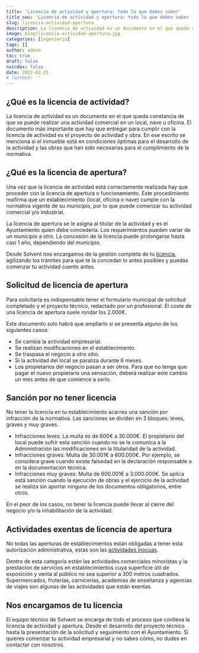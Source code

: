 ```yaml
---
title: 'Licencia de actividad y apertura: todo lo que debes saber'
title_seo: 'Licencia de actividad y apertura: todo lo que debes saber - Ingeniería Solvent'
slug: licencia-actividad-apertura
description: La licencia de actividad es un documento en el que queda constancia de que se puede realizar una actividad comercial en un local, nave u oficina.
image: blog/licencia-actividad-apertura.jpg
categories: [ingenieria]
tags: []
author: admin
toc: true
draft: false
noindex: false
date: 2022-02-25
# lastmod: ''
---
```

## ¿Qué es la licencia de actividad?

La licencia de actividad es un documento en el que queda constancia de que se puede realizar una actividad comercial en un local, nave u oficina. El documento más importante que hay que entregar para cumplir con la licencia de actividad es el proyecto de actividad y obra. En ese escrito se menciona si el inmueble está en condiciones óptimas para el desarrollo de la actividad y las obras que han sido necesarias para el cumplimiento de la normativa.

## ¿Qué es la licencia de apertura?

Una vez que la licencia de actividad está correctamente realizada hay que proceder con la licencia de apertura o funcionamiento. Este procedimiento reafirma que un establecimiento (local, oficina o nave) cumple con la normativa vigente de su municipio, por lo que puede comenzar su actividad comercial y/o industrial.

La licencia de apertura se le asigna al titular de la actividad y es el Ayuntamiento quien debe concederla. Los requerimientos pueden variar de un municipio a otro. La concesión de la licencia puede prolongarse hasta casi 1 año, dependiendo del municipio.

Desde Solvent nos encargamos de la gestión completa de tu [licencia](/ingenieria/), agilizando los trámites para que te la concedan lo antes posibles y puedas comenzar tu actividad cuento antes.

## Solicitud de licencia de apertura

Para solicitarla es indispensable tener el formulario municipal de solicitud completado y el proyecto técnico, redactado por un profesional. El coste de una licencia de apertura suele rondar los 2.000€.

Este documento solo habrá que ampliarlo si se presenta alguno de los siguientes casos:

- Se cambia la actividad empresarial.
- Se realizan modificaciones en el establecimiento.
- Se traspasa el negocio a otro sitio.
- Si la actividad del local se paraliza durante 6 meses.
- Los propietarios del negocio pasan a ser otros. Para que no tenga que pagar el nuevo propietario una sensación, deberá realizar este cambio un mes antes de que comience a serlo.

## Sanción por no tener licencia

No tener la licencia en tu establecimiento acarrea una sanción por infracción de la normativa. Las sanciones se dividen en 3 bloques: leves, graves y muy graves.

- Infracciones leves: La multa es de 600€ a 30.000€. El propietario del local puede sufrir esta sanción cuando no se le comunica a la Administración las modificaciones en la titularidad de la actividad.
- Infracciones graves: Multa de 30.001€ a 600.000€. Por ejemplo, se considera grave cuando existe falsedad en la declaración responsable o en la documentación técnica.
- Infracciones muy graves: Multa de 600.001€ a 3.000.000€. Se aplica está sanción cuando la ejecución de obras y el ejercicio de la actividad se realiza sin aportar ninguno de los documentos obligatorios, entre otros.

En el peor de los casos, no tener la licencia puede llevar al cierre del negocio y/o la inhabilitación de la actividad.

## Actividades exentas de licencia de apertura

No todas las aperturas de establecimientos están obligadas a tener esta autorización administrativa, estas son las [actividades inocuas](https://noticias.juridicas.com/conocimiento/articulos-doctrinales/4503-procedimiento-basico-para-la-obtencion-de-licencia-de-apertura-de-establecimientos-para-actividades-inocuas/).

Dentro de esta categoría están las actividades comerciales minoristas y la prestación de servicios en establecimientos cuya superficie útil de exposición y venta al público no sea superior a 300 metros cuadrados. Supermercados, fruterías, carnicerías, academias de enseñanza y agencias de viajes son algunas de las actividades que están exentas.

## Nos encargamos de tu licencia

El equipo técnico de Solvent se encarga de todo el proceso que conlleva la licencia de actividad y apertura. Desde el desarrollo del proyecto técnico hasta la presentación de la solicitud y seguimiento con el Ayuntamiento. Si quieres comenzar tu actividad empresarial y no sabes cómo, no dudes en contactar con nosotros.
